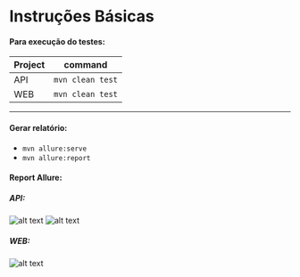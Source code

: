 # Instruções Básicas

#### Para execução do testes:


| Project   | command             |
|-----------|---------------------|
| API       | `mvn clean test`    |
| WEB       | `mvn clean test`    |

***

#### Gerar relatório: 
- `mvn allure:serve` 
- `mvn allure:report`


#### Report Allure:

##### API:

![alt text](https://github.com/asilvadesa/texo-it/tree/master/api/src/test/resources/images/api.png)
![alt text](https://github.com/asilvadesa/texo-it/tree/master/api/src/test/resources/images/api-details.png)

##### WEB:
![alt text](https://github.com/asilvadesa/texo-it/tree/master/web/src/test/resources/images/web.png)
